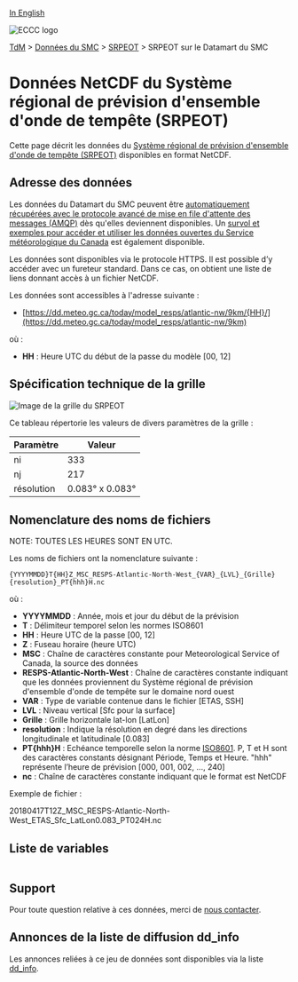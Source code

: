 [In English](readme_resps-datamart_en.md)

![ECCC logo](../../img_eccc-logo.png)

[TdM](../../readme_fr.md) > [Données du SMC](../../readme_fr.md) > [SRPEOT](readme_resps_fr.md) > SRPEOT sur le Datamart du SMC

# Données NetCDF du Système régional de prévision d'ensemble d'onde de tempête (SRPEOT)

Cette page décrit les données du [Système régional de prévision d'ensemble d'onde de tempête (SRPEOT)](readme_resps_fr.md) disponibles en format NetCDF.

## Adresse des données

Les données du Datamart du SMC peuvent être [automatiquement récupérées avec le protocole avancé de mise en file d'attente des messages (AMQP)](../../msc-datamart/amqp_fr.md) dès qu'elles deviennent disponibles. Un [survol et exemples pour accéder et utiliser les données ouvertes du Service météorologique du Canada](../../usage/readme_fr.md) est également disponible.

Les données sont disponibles via le protocole HTTPS. Il est possible d’y accéder avec un fureteur standard. Dans ce cas, on obtient une liste de liens donnant accès à un fichier NetCDF.

Les données sont accessibles à l'adresse suivante :

* [https://dd.meteo.gc.ca/today/model_resps/atlantic-nw/9km/{HH}/](https://dd.meteo.gc.ca/today/model_resps/atlantic-nw/9km)

où :

* __HH__ : Heure UTC du début de la passe du modèle [00, 12]

## Spécification technique de la grille

![Image de la grille du SRPEOT](https://collaboration.cmc.ec.gc.ca/cmc/cmos/public_doc/msc-data/nwp_resps/grille_resps.png)

Ce tableau répertorie les valeurs de divers paramètres de la grille :

| Paramètre | Valeur |
| ------ | ------ |
| ni | 333 |
| nj | 217 |
| résolution | 0.083° x 0.083° |

## Nomenclature des noms de fichiers

NOTE: TOUTES LES HEURES SONT EN UTC.

Les noms de fichiers ont la nomenclature suivante :

`{YYYYMMDD}T{HH}Z_MSC_RESPS-Atlantic-North-West_{VAR}_{LVL}_{Grille}{resolution}_PT{hhh}H.nc` 

où :

* __YYYYMMDD__ : Année, mois et jour du début de la prévision
* __T__ : Délimiteur temporel selon les normes ISO8601
* __HH__ : Heure UTC de la passe [00, 12]
* __Z__ : Fuseau horaire (heure UTC)
* __MSC__ : Chaîne de caractères constante pour Meteorological Service of Canada, la source des données 
* __RESPS-Atlantic-North-West__ : Chaîne de caractères constante indiquant que les données proviennent du Système régional de prévision d'ensemble d'onde de tempête sur le domaine nord ouest
* __VAR__ : Type de variable contenue dans le fichier [ETAS, SSH]
* __LVL__ : Niveau vertical [Sfc pour la surface]
* __Grille__ : Grille horizontale lat-lon [LatLon]
* __resolution__ : Indique la résolution en degré dans les directions longitudinale et latitudinale [0.083]
* __PT{hhh}H__ : Echéance temporelle selon la norme [ISO8601](https://en.wikipedia.org/wiki/ISO_8601). P, T et H sont des caractères constants désignant Période, Temps et Heure. "hhh" représente l’heure de prévision  [000, 001, 002, ..., 240]
* __nc__ : Chaîne de caractères constante indiquant que le format est NetCDF

Exemple de fichier :

20180417T12Z_MSC_RESPS-Atlantic-North-West_ETAS_Sfc_LatLon0.083_PT024H.nc

##   Liste de variables

<table id="csv-table" class="display"></table>

<link href="https://cdn.jsdelivr.net/npm/simple-datatables@latest/dist/style.css" rel="stylesheet" type="text/css">
<script src="https://cdn.jsdelivr.net/npm/simple-datatables@latest"></script>
<script src="../../../js/variables_datatable.js" type="text/javascript"></script>
<script>
  loadTable("csv-table", "../../../assets/csv/RESPS_Variables-List_fr.csv");
</script>

## Support

Pour toute question relative à ces données, merci de [nous contacter](https://weather.gc.ca/mainmenu/contact_us_f.html).

## Annonces de la liste de diffusion dd_info

Les annonces reliées à ce jeu de données sont disponibles via la liste [dd_info](https://comm.collab.science.gc.ca/mailman3/postorius/lists/dd_info/).
